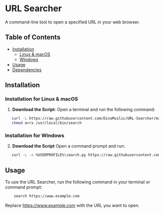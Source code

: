 # URL Searcher

A command-line tool to open a specified URL in your web browser.

## Table of Contents

- [Installation](#installation)
  - [Linux & macOS](#installation-for-linux-&-macOS)
  - [Windows](#installation-for-windows)
- [Usage](#usage)
- [Dependencies](#dependencies)

## Installation

### Installation for Linux & macOS

1. **Download the Script**:
   Open a terminal and run the following command:
```bash
   curl -L https://raw.githubusercontent.com/DinoMuslic/URL-Searcher/main/search -o /usr/local/bin/search
   chmod a+rx /usr/local/bin/search
```

### Installation for Windows

2. **Download the Script**
    Open a command prompt and run:
```bash
   curl -L -o %USERPROFILE%\search.py https://raw.githubusercontent.com/DinoMuslic/URL-Searcher/main/search.py
```


## Usage 
To use the URL Searcher, run the following command in your terminal or command prompt:
```bash
    search https://www.example.com
```

Replace https://www.example.com with the URL you want to open.
